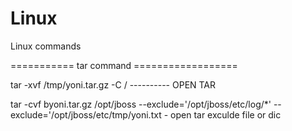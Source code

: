# Linux
Linux commands 

=========== tar command ==================

tar -xvf /tmp/yoni.tar.gz -C / ---------- OPEN TAR

tar -cvf byoni.tar.gz /opt/jboss --exclude='/opt/jboss/etc/log/*' --exclude='/opt/jboss/etc/tmp/yoni.txt - open tar exculde file or dic





